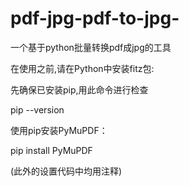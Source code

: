 # pdf-jpg-pdf-to-jpg-
一个基于python批量转换pdf成jpg的工具


在使用之前,请在Python中安装fitz包:

先确保已安装pip,用此命令进行检查

pip --version

使用pip安装PyMuPDF：

pip install PyMuPDF

(此外的设置代码中均用注释)
